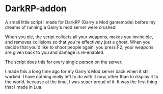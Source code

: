# DarkRP-addon
A small little script I made for DarkRP (Garry's Mod gamemode) before my dreams of running a Garry's mod server were crushed

When you die, the script collects all your weapons, makes you invincible, and removes collisions so that you're effectively
just a ghost. When you decide that you'd like to shoot people again, you press F2, your weapons are given back to you and
damage is re-enabled.

The script does this for every single person on the server.

I made this a long time ago for my Garry's Mod server back when it still worked. I have nothing really left to do with it now,
other than to display it to the world, because at the time, I was super proud of it. It was the first thing that I made in Lua.
